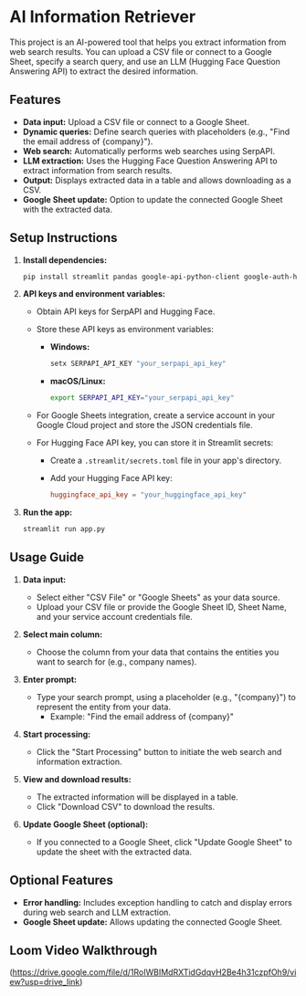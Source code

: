 # AI Information Retriever

This project is an AI-powered tool that helps you extract information from web search results. You can upload a CSV file or connect to a Google Sheet, specify a search query, and use an LLM (Hugging Face Question Answering API) to extract the desired information.

## Features

*   **Data input:** Upload a CSV file or connect to a Google Sheet.
*   **Dynamic queries:** Define search queries with placeholders (e.g., "Find the email address of {company}").
*   **Web search:** Automatically performs web searches using SerpAPI.
*   **LLM extraction:** Uses the Hugging Face Question Answering API to extract information from search results.
*   **Output:** Displays extracted data in a table and allows downloading as a CSV.
*   **Google Sheet update:** Option to update the connected Google Sheet with the extracted data.

## Setup Instructions

1.  **Install dependencies:**
    ```bash
    pip install streamlit pandas google-api-python-client google-auth-httplib2 google-auth-oauthlib serpapi requests
    ```

2.  **API keys and environment variables:**
    *   Obtain API keys for SerpAPI and Hugging Face.
    *   Store these API keys as environment variables:

        *   **Windows:**
            ```bash
            setx SERPAPI_API_KEY "your_serpapi_api_key"
            ```

        *   **macOS/Linux:**
            ```bash
            export SERPAPI_API_KEY="your_serpapi_api_key"
            ```

    *   For Google Sheets integration, create a service account in your Google Cloud project and store the JSON credentials file.
    *   For Hugging Face API key, you can store it in Streamlit secrets:
        *   Create a `.streamlit/secrets.toml` file in your app's directory.
        *   Add your Hugging Face API key:

            ```toml
            huggingface_api_key = "your_huggingface_api_key"
            ```

3.  **Run the app:**
    ```bash
    streamlit run app.py
    ```

## Usage Guide

1.  **Data input:**
    *   Select either "CSV File" or "Google Sheets" as your data source.
    *   Upload your CSV file or provide the Google Sheet ID, Sheet Name, and your service account credentials file.

2.  **Select main column:**
    *   Choose the column from your data that contains the entities you want to search for (e.g., company names).

3.  **Enter prompt:**
    *   Type your search prompt, using a placeholder (e.g., "{company}") to represent the entity from your data.
        *   Example: "Find the email address of {company}"

4.  **Start processing:**
    *   Click the "Start Processing" button to initiate the web search and information extraction.

5.  **View and download results:**
    *   The extracted information will be displayed in a table.
    *   Click "Download CSV" to download the results.

6.  **Update Google Sheet (optional):**
    *   If you connected to a Google Sheet, click "Update Google Sheet" to update the sheet with the extracted data.

## Optional Features

*   **Error handling:** Includes exception handling to catch and display errors during web search and LLM extraction.
*   **Google Sheet update:** Allows updating the connected Google Sheet.

## Loom Video Walkthrough

(https://drive.google.com/file/d/1RoIWBIMdRXTidGdqvH2Be4h31czpfOh9/view?usp=drive_link)
